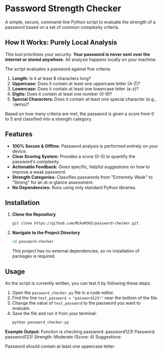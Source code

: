 # Password Strength Checker

A simple, secure, command-line Python script to evaluate the strength of a password based on a set of common complexity criteria.

## How It Works: Purely Local Analysis

This tool prioritizes your security. **Your password is never sent over the internet or stored anywhere.** All analysis happens locally on your machine.

The script evaluates a password against five criteria:
1.  **Length:** Is it at least 8 characters long?
2.  **Uppercase:** Does it contain at least one uppercase letter (A-Z)?
3.  **Lowercase:** Does it contain at least one lowercase letter (a-z)?
4.  **Digits:** Does it contain at least one number (0-9)?
5.  **Special Characters:** Does it contain at least one special character (e.g., `!@#$%&`)?

Based on how many criteria are met, the password is given a score from 0 to 5 and classified into a strength category.

## Features

-   **100% Secure & Offline:** Password analysis is performed entirely on your device.
-   **Clear Scoring System:** Provides a score (0-5) to quantify the password's complexity.
-   **Actionable Feedback:** Gives specific, helpful suggestions on how to improve a weak password.
-   **Strength Categories:** Classifies passwords from "Extremely Weak" to "Strong" for an at-a-glance assessment.
-   **No Dependencies:** Runs using only standard Python libraries.

## Installation

1.  **Clone the Repository**
    ```bash
    git clone https://github.com/MikeM365/password-checker.git
    ```

2.  **Navigate to the Project Directory**
    ```bash
    cd password-checker
    ```
    This project has no external dependencies, so no installation of packages is required.

## Usage

As the script is currently written, you can test it by following these steps:

1.  Open the `password_checker.py` file in a code editor.
2.  Find the line `test_password = "password123!"` near the bottom of the file.
3.  Change the value of `test_password` to the password you want to evaluate.
4.  Save the file and run it from your terminal:
    ```bash
    python password_checker.py
    ```

**Example Output:**
Function is checking password: password123!
Password: password123!
Strength: Moderate (Score: 4)
Suggestions:

Password should contain at least one uppercase letter.
